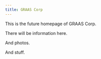 ```yaml
---
title: GRAAS Corp
---
```


This is the future homepage of GRAAS Corp.

There will be information here.

And photos.

And stuff.
